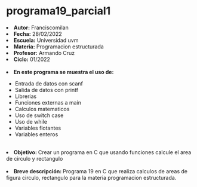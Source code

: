 # programa19_parcial1


<li><b>Autor:</b> Franciscomilan</li>
 <li><b>Fecha:</b> 28/02/2022</li>
 <li><b>Escuela:</b> Universidad uvm</li>
 <li><b>Materia:</b> Programacion estructurada</li>
 <li><b>Profesor:</b> Armando Cruz</li>
 <li><b>Ciclo:</b> 01/2022</li>
 <br>
 <li><b> En este programa se muestra el uso de: </b></li>
 <ul>
	 <li> Entrada de datos con scanf</li>
	 <li> Salida de datos con printf </li>
	<li>Librerias </li>
 	<li>Funciones externas a main </li>
  <li>Calculos matematicos</li>
  <li>Uso de switch case </li>
  <li>Uso de while </li>
  <li>Variables flotantes </li>
  <li>Variables enteros</li>
 </ul>
<br>
 <li> <b> Objetivo: </b> Crear un programa en C que usando funciones calcule el area de circulo y rectangulo </li>
 <br>
 <li><b> Breve descripción: </b>Programa 19 en C que realiza calculos de areas de figura circulo, rectangulo para la materia programacion estructurada. </li>


